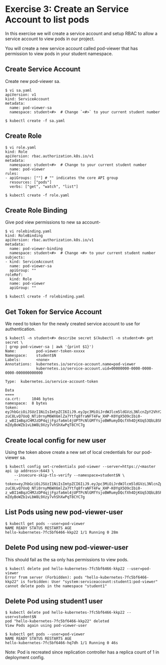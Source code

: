 # Exercise 3: Create an Service Account to list pods
In this exercise we will create a service account and setup RBAC to allow a service account to view pods in our project.

You will create a new service account called pod-viewer that has permission to view pods in your student namespace.

## Create Service Account
Create new pod-viewer sa.

```
$ vi sa.yaml
apiVersion: v1
kind: ServiceAccount
metadata:
  name: pod-viewer-sa
  namespace: student<#>  # Change `<#>` to your current student number
```
```
$ kubectl create -f sa.yaml
```

## Create Role
```
$ vi role.yaml
kind: Role
apiVersion: rbac.authorization.k8s.io/v1
metadata:
  namespace: student<#>  # Change to your current student number
  name: pod-viewer
rules:
- apiGroups: [""] # "" indicates the core API group
  resources: ["pods"]
  verbs: ["get", "watch", "list"]
```
```
$ kubectl create -f role.yaml
```

## Create Role Binding
Give pod view permissions to new sa account-

```
$ vi rolebinding.yaml
kind: RoleBinding
apiVersion: rbac.authorization.k8s.io/v1
metadata:
  name: pod-viewer-binding
  namespace: student<#>  # Change <#> to your current student number
subjects:
- kind: ServiceAccount
  name: pod-viewer-sa
  apiGroup: ""
roleRef:
  kind: Role
  name: pod-viewer
  apiGroup: ""
```
```
$ kubectl create -f rolebinding.yaml
```

## Get Token for Service Account
We need to token for the newly created service account to use for authentication.

```
$ kubectl -n student<#> describe secret $(kubectl -n student<#> get secret \
| grep pod-viewer-sa | awk '{print $1}')
Name:         pod-viewer-token-xxxxx
Namespace:    student$N
Labels:       <none>
Annotations:  kubernetes.io/service-account.name=pod-viewer
              kubernetes.io/service-account.uid=00000000-0000-0000-0000-000000000000

Type:  kubernetes.io/service-account-token

Data
====
ca.crt:     1046 bytes
namespace:  8 bytes
token:      eyJhbGciOiJSUzI1NiIsImtpZCI6IiJ9.eyJpc3MiOiJrdWJlcm5ldGVzL3NlcnZpY2VhY2NvdW50Iiwia3ViZXJuZXRlcy5pby9zZXJ2aWNlYWNjb3VudC9uYW1lc3BhY2UiOiJzdHVkZW50MSIsImt1YmVybmV0ZXMuaW8vc2VydmljZWFjY291bnQvc2VjcmV0Lm5hbWUiOiJwb2Qtdmlld2VyLXRva2VuLXQ4NnY4Iiwia3ViZXJuZXRlcy5pby9zZXJ2aWNlYWNjb3VudC9zZXJ2aWNlLWFjY291bnQubmFtZSI6InBvZC12aWV3ZXIiLCJrdWJlcm5ldGVzLmlvL3NlcnZpY2VhY2NvdW50L3NlcnZpY2UtYWNjb3VudC51aWQiOiI2YzUwM2YzYS1kNTFlLTExZTgtODY3OS1mYTE2M2U4NWE3ZDIiLCJzdWIiOiJzeXN0ZW06c2VydmljZWFjY291bnQ6c3R1ZGVudDE6cG9kLXZpZXdlciJ9.iX66PdH0ZciYRoiZg9KsYHe6cszyF4mOVihVsML9OlGR6DnbMx2ooNJLpNdsfG6ssy2orHd3kxSuHs0s54ve1-zuC8LvQ7UoQ_NTi0rnyM6WX6mlZa7Ytfq8fraNFT4Fw_XHP-K0YgX5O9cIbi0-z_wBI1mBqzCHMJzDP4qjjFgzfa6ml4jUPTPcNlGMfYsjoBWRumyDQcfXh4DjKUq53QbLBSPLrpnUx2hZ1PoJ_QAHdXcDbnOlToKefIP_VAeRHwe2vxWoT3ywu6kTovOn4yfsII_xWMJRc5MAdRnW1SzsdctHE-mZdyBoWZb1vLbW8L9Xzy7vhShXwPqT8CYC7g
```

## Create local config for new user
Using the token above create a new set of local credentials for our pod-viewer sa.

```
$ kubectl config set-credentials pod-viewer --server=https://<master api ip address>:6443 \
    --insecure-skip-tls-verify --namespace=student$N \
    --token=eyJhbGciOiJSUzI1NiIsImtpZCI6IiJ9.eyJpc3MiOiJrdWJlcm5ldGVzL3NlcnZpY2VhY2NvdW50Iiwia3ViZXJuZXRlcy5pby9zZXJ2aWNlYWNjb3VudC9uYW1lc3BhY2UiOiJzdHVkZW50MSIsImt1YmVybmV0ZXMuaW8vc2VydmljZWFjY291bnQvc2VjcmV0Lm5hbWUiOiJwb2Qtdmlld2VyLXRva2VuLXQ4NnY4Iiwia3ViZXJuZXRlcy5pby9zZXJ2aWNlYWNjb3VudC9zZXJ2aWNlLWFjY291bnQubmFtZSI6InBvZC12aWV3ZXIiLCJrdWJlcm5ldGVzLmlvL3NlcnZpY2VhY2NvdW50L3NlcnZpY2UtYWNjb3VudC51aWQiOiI2YzUwM2YzYS1kNTFlLTExZTgtODY3OS1mYTE2M2U4NWE3ZDIiLCJzdWIiOiJzeXN0ZW06c2VydmljZWFjY291bnQ6c3R1ZGVudDE6cG9kLXZpZXdlciJ9.iX66PdH0ZciYRoiZg9KsYHe6cszyF4mOVihVsML9OlGR6DnbMx2ooNJLpNdsfG6ssy2orHd3kxSuHs0s54ve1-zuC8LvQ7UoQ_NTi0rnyM6WX6mlZa7Ytfq8fraNFT4Fw_XHP-K0YgX5O9cIbi0-z_wBI1mBqzCHMJzDP4qjjFgzfa6ml4jUPTPcNlGMfYsjoBWRumyDQcfXh4DjKUq53QbLBSPLrpnUx2hZ1PoJ_QAHdXcDbnOlToKefIP_VAeRHwe2vxWoT3ywu6kTovOn4yfsII_xWMJRc5MAdRnW1SzsdctHE-mZdyBoWZb1vLbW8L9Xzy7vhShXwPqT8CYC7g
```

## List Pods using new pod-viewer-user
```
$ kubectl get pods --user=pod-viewer
NAME READY STATUS RESTARTS AGE
hello-kubernetes-7fc5bf6466-kkp22 1/1 Running 0 28m
```

## Delete Pod using new pod-viewer-user
This should fail as the sa only has permissions to view pods.

```
$ kubectl delete pod hello-kubernetes-7fc5bf6466-kkp22 --user=pod-viewer
Error from server (Forbidden): pods "hello-kubernetes-7fc5bf6466-kkp22" is forbidden: User "system:serviceaccount:student1:pod-viewer" cannot delete pods in the namespace "student1"
```

## Delete Pod using student1 user
```
$ kubectl delete pod hello-kubernetes-7fc5bf6466-kkp22 --user=student$N
pod "hello-kubernetes-7fc5bf6466-kkp22" deleted
View Pods again using pod-viewer-user
```
```
$ kubectl get pods --user=pod-viewer
NAME READY STATUS RESTARTS AGE
hello-kubernetes-7fc5bf6466-hq7dh 1/1 Running 0 46s
```

Note: Pod is recreated since replication controller has a replica count of 1 in deployment config.


